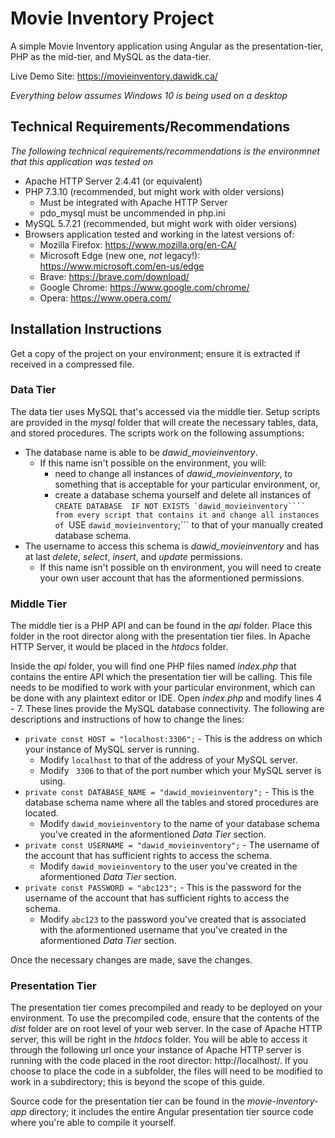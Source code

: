 # Movie Inventory Project
A simple Movie Inventory application using Angular as the presentation-tier, PHP as the mid-tier, and MySQL as the data-tier.

Live Demo Site: https://movieinventory.dawidk.ca/

*Everything below assumes Windows 10 is being used on a desktop*

## Technical Requirements/Recommendations
*The following technical requirements/recommendations is the environmnet that this application was tested on*

- Apache HTTP Server 2.4.41 (or equivalent)
- PHP 7.3.10 (recommended, but might work with older versions)
	- Must be integrated with Apache HTTP Server
	- pdo_mysql must be uncommended in php.ini
- MySQL 5.7.21 (recommended, but might work with older versions)
- Browsers application tested and working in the latest versions of:
	- Mozilla Firefox: https://www.mozilla.org/en-CA/
	- Microsoft Edge (new one, *not* legacy!): https://www.microsoft.com/en-us/edge
	- Brave: https://brave.com/download/
	- Google Chrome: https://www.google.com/chrome/
	- Opera: https://www.opera.com/

## Installation Instructions
Get a copy of the project on your environment; ensure it is extracted if received in a compressed file.

### Data Tier
The data tier uses MySQL that's accessed via the middle tier.  Setup scripts are provided in the *mysql* folder that will create the necessary tables, data, and stored procedures.  The scripts work on the following assumptions:

- The database name is able to be *dawid_movieinventory*.
	- If this name isn't possible on the environment, you will:
		- need to change all instances of *dawid_movieinventory*, to something that is acceptable for your particular environment, or,
		- create a database schema yourself and delete all instances of ```CREATE DATABASE  IF NOT EXISTS `dawid_movieinventory```` from every script that contains it and change all instances of ```USE `dawid_movieinventory`;``` to that of your manually created database schema.
- The username to access this schema is *dawid_movieinventory* and has at last *delete*, *select*, *insert*, and *update* permissions.
	- If this name isn't possible on th environment, you will need to create your own user account that has the aformentioned permissions.

### Middle Tier
The middle tier is a PHP API and can be found in the *api* folder.  Place this folder in the root director along with the presentation tier files.  In Apache HTTP Server, it would be placed in the *htdocs* folder.

Inside the *api* folder, you will find one PHP files named *index.php* that contains the entire API which the presentation tier will be calling.  This file needs to be modified to work with your particular environment, which can be done with any plaintext editor or IDE.  Open *index.php* and modify lines 4 - 7.  These lines provide the MySQL database connectivity.  The following are descriptions and instructions of how to change the lines:
- ```private const HOST = "localhost:3306";``` - This is the address on which your instance of MySQL server is running.
	- Modify ```localhost``` to that of the address of your MySQL server.
	- Modify ``` 3306``` to that of the port number which your MySQL server is using.
- ```private const DATABASE_NAME = "dawid_movieinventory";``` - This is the database schema name where all the tables and stored procedures are located.
	- Modify ```dawid_movieinventory``` to the name of your database schema you've created in the aformentioned *Data Tier* section.
- ```private const USERNAME = "dawid_movieinventory";``` - The username of the account that has sufficient rights to access the schema.
	- Modify ```dawid_movieinventory``` to the user you've created in the aformentioned *Data Tier* section.
- ```private const PASSWORD = "abc123";``` - This is the password for the username of the account that has sufficient rights to access the schema.
	- Modify ```abc123``` to the password you've created that is associated with the aformentioned username that you've created in the aformentioned *Data Tier* section.
	
Once the necessary changes are made, save the changes.
	 
### Presentation Tier
The presentation tier comes precompiled and ready to be deployed on your environment.  To use the precompiled code, ensure that the contents of the *dist* folder are on root level of your web server.  In the case of Apache HTTP server, this will be right in the *htdocs* folder.  You will be able to access it through the following url once your instance of Apache HTTP server is running with the code placed in the root director: http://localhost/.  If you choose to place the code in a subfolder, the files will need to be modified to work in a subdirectory; this is beyond the scope of this guide.

Source code for the presentation tier can be found in the *movie-inventory-app* directory; it includes the entire Angular presentation tier source code where you're able to compile it yourself.
